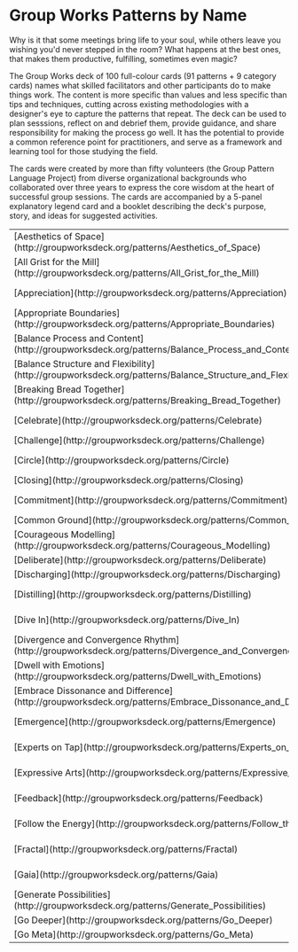 # Group Works Patterns by Name

Why is it that some meetings bring life to your soul, while others leave you wishing you'd never stepped in the room? What happens at the best ones, that makes them productive, fulfilling, sometimes even magic?

The Group Works deck of 100 full-colour cards (91 patterns + 9 category cards) names what skilled facilitators and other participants do to make things work. The content is more specific than values and less specific than tips and techniques, cutting across existing methodologies with a designer's eye to capture the patterns that repeat. The deck can be used to plan sesssions, reflect on and debrief them, provide guidance, and share responsibility for making the process go well. It has the potential to provide a common reference point for practitioners, and serve as a framework and learning tool for those studying the field.

The cards were created by more than fifty volunteers (the Group Pattern Language Project) from diverse organizational backgrounds who collaborated over three years to express the core wisdom at the heart of successful group sessions. The cards are accompanied by a 5-panel explanatory legend card and a booklet describing the deck's purpose, story, and ideas for suggested activities.

<table>

<tbody>

<tr>

<td>[Aesthetics of Space](http://groupworksdeck.org/patterns/Aesthetics_of_Space)</td>

<td>[Good Faith Assumptions](http://groupworksdeck.org/patterns/Good_Faith_Assumptions)</td>

<td>[Priority Focus](http://groupworksdeck.org/patterns/Priority_Focus)</td>

</tr>

<tr>

<td>[All Grist for the Mill](http://groupworksdeck.org/patterns/All_Grist_for_the_Mill)</td>

<td>[Group Culture](http://groupworksdeck.org/patterns/Group_Culture)</td>

<td>[Purpose](http://groupworksdeck.org/patterns/Purpose)</td>

</tr>

<tr>

<td>[Appreciation](http://groupworksdeck.org/patterns/Appreciation)</td>

<td>[Guerrilla Facilitation](http://groupworksdeck.org/patterns/Guerrilla_Facilitation)</td>

<td>[Reflection-Action Cycle](http://groupworksdeck.org/patterns/Reflection_Action_Cycle)</td>

</tr>

<tr>

<td>[Appropriate Boundaries](http://groupworksdeck.org/patterns/Appropriate_Boundaries)</td>

<td>[Harvesting](http://groupworksdeck.org/patterns/Harvesting)</td>

<td>[Rest](http://groupworksdeck.org/patterns/Rest)</td>

</tr>

<tr>

<td>[Balance Process and Content](http://groupworksdeck.org/patterns/Balance_Process_and_Content)</td>

<td>[History and Context](http://groupworksdeck.org/patterns/History_and_Context)</td>

<td>[Right Size Bite](http://groupworksdeck.org/patterns/Right_Size_Bite)</td>

</tr>

<tr>

<td>[Balance Structure and Flexibility](http://groupworksdeck.org/patterns/Balance_Structure_and_Flexibility)</td>

<td>[Holding Space](http://groupworksdeck.org/patterns/Holding_Space)</td>

<td>[Ritual](http://groupworksdeck.org/patterns/Ritual)</td>

</tr>

<tr>

<td>[Breaking Bread Together](http://groupworksdeck.org/patterns/Breaking_Bread_Together)</td>

<td>[Honour Each Person](http://groupworksdeck.org/patterns/Honour_Each_Person)</td>

<td>[Seasoned Timing](http://groupworksdeck.org/patterns/Seasoned_Timing)</td>

</tr>

<tr>

<td>[Celebrate](http://groupworksdeck.org/patterns/Celebrate)</td>

<td>[Hosting](http://groupworksdeck.org/patterns/Hosting)</td>

<td>[Seeing the Forest, Seeing the Trees](http://groupworksdeck.org/patterns/Seeing_the_Forest_Seeing_the_Trees)</td>

</tr>

<tr>

<td>[Challenge](http://groupworksdeck.org/patterns/Challenge)</td>

<td>[Improvise](http://groupworksdeck.org/patterns/Improvise)</td>

<td>[Self-Awareness](http://groupworksdeck.org/patterns/Self_Awareness)</td>

</tr>

<tr>

<td>[Circle](http://groupworksdeck.org/patterns/Circle)</td>

<td>[Inform the Group Mind](http://groupworksdeck.org/patterns/Inform_the_Group_Mind)</td>

<td>[Setting Intention](http://groupworksdeck.org/patterns/Setting_Intention)</td>

</tr>

<tr>

<td>[Closing](http://groupworksdeck.org/patterns/Closing)</td>

<td>[Inquiry](http://groupworksdeck.org/patterns/Inquiry)</td>

<td>[Shared Airtime](http://groupworksdeck.org/patterns/Shared_Airtime)</td>

</tr>

<tr>

<td>[Commitment](http://groupworksdeck.org/patterns/Commitment)</td>

<td>[Invitation](http://groupworksdeck.org/patterns/Invitation)</td>

<td>[Shared Leadership and Roles](http://groupworksdeck.org/patterns/Shared_Leadership_and_Roles)</td>

</tr>

<tr>

<td>[Common Ground](http://groupworksdeck.org/patterns/Common_Ground)</td>

<td>[Iteration](http://groupworksdeck.org/patterns/Iteration)</td>

<td>[Silence](http://groupworksdeck.org/patterns/Silence)</td>

</tr>

<tr>

<td>[Courageous Modelling](http://groupworksdeck.org/patterns/Courageous_Modelling)</td>

<td>[Letting Go](http://groupworksdeck.org/patterns/Letting_Go)</td>

<td>[Simplify](http://groupworksdeck.org/patterns/Simplify)</td>

</tr>

<tr>

<td>[Deliberate](http://groupworksdeck.org/patterns/Deliberate)</td>

<td>[Listening](http://groupworksdeck.org/patterns/Listening)</td>

<td>[Spirit](http://groupworksdeck.org/patterns/Spirit)</td>

</tr>

<tr>

<td>[Discharging](http://groupworksdeck.org/patterns/Discharging)</td>

<td>[Magic](http://groupworksdeck.org/patterns/Magic)</td>

<td>[Story](http://groupworksdeck.org/patterns/Story)</td>

</tr>

<tr>

<td>[Distilling](http://groupworksdeck.org/patterns/Distilling)</td>

<td>[Mapping and Measurement](http://groupworksdeck.org/patterns/Mapping_and_Measurement)</td>

<td>[Subgroup and Whole Group](http://groupworksdeck.org/patterns/Subgroup_and_Whole_Group)</td>

</tr>

<tr>

<td>[Dive In](http://groupworksdeck.org/patterns/Dive_In)</td>

<td>[Mirroring](http://groupworksdeck.org/patterns/Mirroring)</td>

<td>[Taking Responsibility](http://groupworksdeck.org/patterns/Taking_Responsibility)</td>

</tr>

<tr>

<td>[Divergence and Convergence Rhythm](http://groupworksdeck.org/patterns/Divergence_and_Convergence_Rhythm)</td>

<td>[Mode Choice](http://groupworksdeck.org/patterns/Mode_Choice)</td>

<td>[Tend Relationships](http://groupworksdeck.org/patterns/Tend_Relationships)</td>

</tr>

<tr>

<td>[Dwell with Emotions](http://groupworksdeck.org/patterns/Dwell_with_Emotions)</td>

<td>[Moving toward Alignment](http://groupworksdeck.org/patterns/Moving_toward_Alignment)</td>

<td>[Time Shift](http://groupworksdeck.org/patterns/Time_Shift)</td>

</tr>

<tr>

<td>[Embrace Dissonance and Difference](http://groupworksdeck.org/patterns/Embrace_Dissonance_and_Difference)</td>

<td>[Naming](http://groupworksdeck.org/patterns/Naming)</td>

<td>[Trajectory](http://groupworksdeck.org/patterns/Trajectory)</td>

</tr>

<tr>

<td>[Emergence](http://groupworksdeck.org/patterns/Emergence)</td>

<td>[Nooks in Space and Time](http://groupworksdeck.org/patterns/Nooks_in_Space_and_Time)</td>

<td>[Translation](http://groupworksdeck.org/patterns/Translation)</td>

</tr>

<tr>

<td>[Experts on Tap](http://groupworksdeck.org/patterns/Experts_on_Tap)</td>

<td>[Not about You](http://groupworksdeck.org/patterns/Not_about_You)</td>

<td>[Transparency](http://groupworksdeck.org/patterns/Transparency)</td>

</tr>

<tr>

<td>[Expressive Arts](http://groupworksdeck.org/patterns/Expressive_Arts)</td>

<td>[Opening and Welcome](http://groupworksdeck.org/patterns/Opening_and_Welcome)</td>

<td>[Trust the Wisdom of the Group](http://groupworksdeck.org/patterns/Trust_the_Wisdom_of_the_Group)</td>

</tr>

<tr>

<td>[Feedback](http://groupworksdeck.org/patterns/Feedback)</td>

<td>[Playfulness](http://groupworksdeck.org/patterns/Playfulness)</td>

<td>[Unity and Diversity](http://groupworksdeck.org/patterns/Unity_and_Diversity)</td>

</tr>

<tr>

<td>[Follow the Energy](http://groupworksdeck.org/patterns/Follow_the_Energy)</td>

<td>[Power of Constraints](http://groupworksdeck.org/patterns/Power_of_Constraints)</td>

<td>[Value the Margins](http://groupworksdeck.org/patterns/Value_the_Margins)</td>

</tr>

<tr>

<td>[Fractal](http://groupworksdeck.org/patterns/Fractal)</td>

<td>[Power of Place](http://groupworksdeck.org/patterns/Power_of_Place)</td>

<td>[Viewpoint Shift](http://groupworksdeck.org/patterns/Viewpoint_Shift)</td>

</tr>

<tr>

<td>[Gaia](http://groupworksdeck.org/patterns/Gaia)</td>

<td>[Power Shift](http://groupworksdeck.org/patterns/Power_Shift)</td>

<td>[Whole System in the Room](http://groupworksdeck.org/patterns/Whole_System_in_the_Room)</td>

</tr>

<tr>

<td>[Generate Possibilities](http://groupworksdeck.org/patterns/Generate_Possibilities)</td>

<td>[Preparedness](http://groupworksdeck.org/patterns/Preparedness)</td>

<td>[Witness with Compassion](http://groupworksdeck.org/patterns/Witness_with_Compassion)</td>

</tr>

<tr>

<td>[Go Deeper](http://groupworksdeck.org/patterns/Go_Deeper)</td>

<td>[Presence](http://groupworksdeck.org/patterns/Presence)</td>

<td>[Yes, and](http://groupworksdeck.org/patterns/Yes_and)</td>

</tr>

<tr>

<td>[Go Meta](http://groupworksdeck.org/patterns/Go_Meta)</td>

</tr>

</tbody>

</table>

